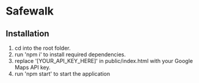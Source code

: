 # Safewalk
 
## Installation
1. cd into the root folder.
2. run 'npm i' to install required dependencies.
3. replace '[YOUR_API_KEY_HERE]' in public/index.html with your Google Maps API key.
4. run 'npm start' to start the application
